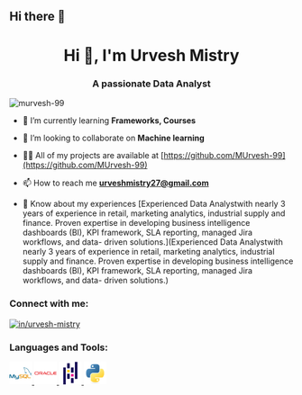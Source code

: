 ## Hi there 👋
<h1 align="center">Hi 👋, I'm Urvesh Mistry</h1>
<h3 align="center">A passionate Data Analyst</h3>

<p align="left"> <img src="https://komarev.com/ghpvc/?username=murvesh-99&label=Profile%20views&color=0e75b6&style=flat" alt="murvesh-99" /> </p>

- 🌱 I’m currently learning **Frameworks, Courses**

- 👯 I’m looking to collaborate on **Machine learning**

- 👨‍💻 All of my projects are available at [https://github.com/MUrvesh-99](https://github.com/MUrvesh-99)

- 📫 How to reach me **urveshmistry27@gmail.com**

- 📄 Know about my experiences [Experienced Data Analystwith nearly 3 years of experience in retail, marketing analytics, industrial supply and finance. Proven expertise in developing business intelligence dashboards (BI), KPI framework, SLA reporting, managed Jira workflows, and data- driven solutions.](Experienced Data Analystwith nearly 3 years of experience in retail, marketing analytics, industrial supply and finance. Proven expertise in developing business intelligence dashboards (BI), KPI framework, SLA reporting, managed Jira workflows, and data- driven solutions.)

<h3 align="left">Connect with me:</h3>
<p align="left">
<a href="https://linkedin.com/in/in/urvesh-mistry" target="blank"><img align="center" src="https://raw.githubusercontent.com/rahuldkjain/github-profile-readme-generator/master/src/images/icons/Social/linked-in-alt.svg" alt="in/urvesh-mistry" height="30" width="40" /></a>
</p>

<h3 align="left">Languages and Tools:</h3>
<p align="left"> <a href="https://www.mysql.com/" target="_blank" rel="noreferrer"> <img src="https://raw.githubusercontent.com/devicons/devicon/master/icons/mysql/mysql-original-wordmark.svg" alt="mysql" width="40" height="40"/> </a> <a href="https://www.oracle.com/" target="_blank" rel="noreferrer"> <img src="https://raw.githubusercontent.com/devicons/devicon/master/icons/oracle/oracle-original.svg" alt="oracle" width="40" height="40"/> </a> <a href="https://pandas.pydata.org/" target="_blank" rel="noreferrer"> <img src="https://raw.githubusercontent.com/devicons/devicon/2ae2a900d2f041da66e950e4d48052658d850630/icons/pandas/pandas-original.svg" alt="pandas" width="40" height="40"/> </a> <a href="https://www.python.org" target="_blank" rel="noreferrer"> <img src="https://raw.githubusercontent.com/devicons/devicon/master/icons/python/python-original.svg" alt="python" width="40" height="40"/> </a> </p>
